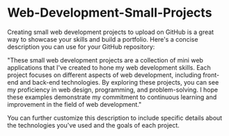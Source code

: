 # Web-Development-Small-Projects

Creating small web development projects to upload on GitHub is a great way to showcase your skills and build a portfolio. Here's a concise description you can use for your GitHub repository:

"These small web development projects are a collection of mini web applications that I've created to hone my web development skills. Each project focuses on different aspects of web development, including front-end and back-end technologies. By exploring these projects, you can see my proficiency in web design, programming, and problem-solving. I hope these examples demonstrate my commitment to continuous learning and improvement in the field of web development."

You can further customize this description to include specific details about the technologies you've used and the goals of each project.
